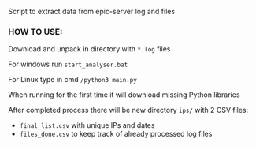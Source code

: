Script to extract data from epic-server log and files

### HOW TO USE:
Download and unpack in directory with `*.log` files

For windows run `start_analyser.bat`

For Linux type in cmd `/python3 main.py`

When running for the first time it will download missing Python libraries

After completed process there will be new directory `ips/` with 2 CSV files:
- `final_list.csv` with unique IPs and dates
- `files_done.csv` to keep track of already processed log files